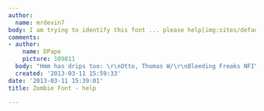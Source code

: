 ```yaml
---
author:
  name: mrdevin7
body: I am trying to identify this font ... please help[img:sites/default/files/old-images/zombie_font_5860.jpg]
comments:
- author:
    name: DPape
    picture: 109811
  body: "Hmm has drips too: \r\nOtto, Thomas W/\r\nBleeding Freaks NFI\r\n[[http://www.ttfotf.com/font-file/bleeding-freaks-demo.font]][img:sites/default/files/old-images/howto1_4591.jpg]"
  created: '2013-03-11 15:59:33'
date: '2013-03-11 15:39:01'
title: Zombie Font - help

---
```

